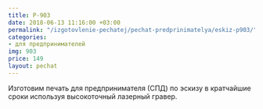 ```yaml
---
title: P-903
date: 2018-06-13 11:16:00 +03:00
permalink: "/izgotovlenie-pechatej/pechat-predprinimatelya/eskiz-p903/"
categories:
- для предпринимателей
img: 903
price: 149
layout: pechat
---
```


Изготовим печать для предпринимателя (СПД) по эскизу в кратчайшие сроки используя высокоточный лазерный гравер.

